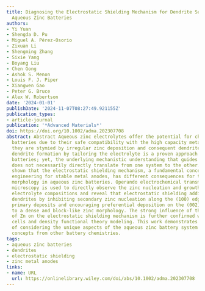 ```yaml
---
title: Diagnosing the Electrostatic Shielding Mechanism for Dendrite Suppression in
  Aqueous Zinc Batteries
authors:
- Yi Yuan
- Shengda D. Pu
- Miguel A. Pérez-Osorio
- Zixuan Li
- Shengming Zhang
- Sixie Yang
- Boyang Liu
- Chen Gong
- Ashok S. Menon
- Louis F. J. Piper
- Xiangwen Gao
- Peter G. Bruce
- Alex W. Robertson
date: '2024-01-01'
publishDate: '2024-11-07T08:27:49.921155Z'
publication_types:
- article-journal
publication: '*Advanced Materials*'
doi: https://doi.org/10.1002/adma.202307708
abstract: Abstract Aqueous zinc electrolytes offer the potential for cheaper rechargeable
  batteries due to their safe compatibility with the high capacity metal anode; yet,
  they are stymied by irregular zinc deposition and consequent dendrite growth. Suppressing
  dendrite formation by tailoring the electrolyte is a proven approach from lithium
  batteries; yet, the underlying mechanistic understanding that guides such tailoring
  does not necessarily directly translate from one system to the other. Here, it is
  shown that the electrostatic shielding mechanism, a fundamental concept in electrolyte
  engineering for stable metal anodes, has different consequences for the plating
  morphology in aqueous zinc batteries. Operando electrochemical transmission electron
  microscopy is used to directly observe the zinc nucleation and growth under different
  electrolyte compositions and reveal that electrostatic shielding additive suppresses
  dendrites by inhibiting secondary zinc nucleation along the (100) edges of existing
  primary deposits and encouraging preferential deposition on the (002) faces, leading
  to a dense and block-like zinc morphology. The strong influence of the crystallography
  of Zn on the electrostatic shielding mechanism is further confirmed with Zn||Ti
  cells and density functional theory modeling. This work demonstrates the importance
  of considering the unique aspects of the aqueous zinc battery system when using
  concepts from other battery chemistries.
tags:
- aqueous zinc batteries
- dendrites
- electrostatic shielding
- zinc metal anodes
links:
- name: URL
  url: https://onlinelibrary.wiley.com/doi/abs/10.1002/adma.202307708
---
```

